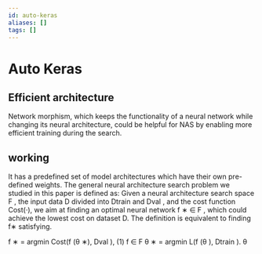 ```yaml
---
id: auto-keras
aliases: []
tags: []
---
```


# Auto Keras

## Efficient architecture

Network morphism, which keeps the functionality of a neural network while 
changing its neural architecture, could be helpful for NAS by enabling more 
efficient training during the search.

## working
It has a predefined set of model architectures which have their own pre-defined 
weights.
The general neural architecture search problem we studied in this
paper is defined as: Given a neural architecture search space F , the
input data D divided into Dtrain and Dval , and the cost function
Cost(·), we aim at finding an optimal neural network f ∗ ∈ F ,
which could achieve the lowest cost on dataset D. The definition is
equivalent to finding f∗ satisfying.

f ∗ = argmin Cost(f (θ ∗), Dval ), (1)
       f ∈ F
θ ∗ = argmin L(f (θ ), Dtrain ). 
         θ


